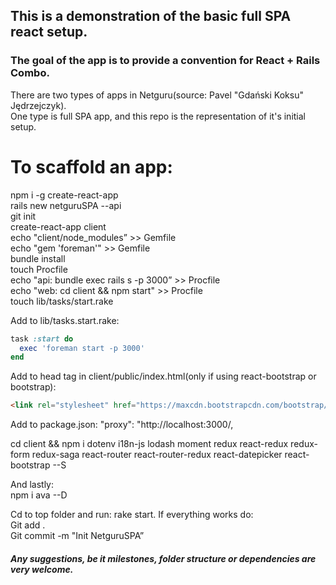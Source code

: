 ## This is a demonstration of the basic full SPA react setup.  

### The goal of the app is to provide a convention for React + Rails Combo.   

There are two types of apps in Netguru(source: Pavel "Gdański Koksu" Jędrzejczyk).  
One type is full SPA app, and this repo is the representation of it's initial setup.

# To scaffold an app:  

npm i -g create-react-app  
rails new netguruSPA --api  
git init  
create-react-app client  
echo "client/node_modules” >> Gemfile  
echo "gem 'foreman'" >> Gemfile  
bundle install  
touch Procfile  
echo "api: bundle exec rails s -p 3000” >> Procfile  
echo "web: cd client && npm start" >> Procfile  
touch lib/tasks/start.rake  


Add to lib/tasks.start.rake:  
```ruby
task :start do  
  exec 'foreman start -p 3000'  
end
``` 

Add to head tag in client/public/index.html(only if using react-bootstrap or bootstrap):  
```html
<link rel="stylesheet" href="https://maxcdn.bootstrapcdn.com/bootstrap/latest/css/bootstrap.min.css">  
```

Add to package.json: "proxy": "http://localhost:3000/,  

cd client && npm i dotenv i18n-js lodash moment redux react-redux redux-form redux-saga react-router react-router-redux react-datepicker react-bootstrap --S  

And lastly:  
npm i ava --D  


Cd to top folder and run: rake start. If everything works do:  
Git add .  
Git commit -m "Init NetguruSPA”  

##### Any suggestions, be it milestones, folder structure or dependencies are very welcome.
